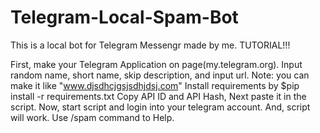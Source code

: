 # Telegram-Local-Spam-Bot
This is a local bot for Telegram Messengr made by me.
TUTORIAL!!!

First, make your Telegram Application on page(my.telegram.org).
Input random name, short name, skip description, and input url. Note: you can make it like "www.djsdhcjgsjsdhjdsj.com"
Install requirements by $pip install -r requirements.txt
Copy API ID and API Hash, Next paste it in the script.
Now, start script and login into your telegram account.
And, script will work.
Use /spam command to Help.
